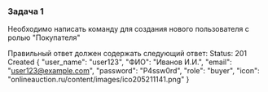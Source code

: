 ### Задача 1
Необходимо написать команду для создания нового пользователя с ролью "Покупателя"  

Правильный ответ должен содержать следующий ответ:
Status: 201 Created
{
    "user_name": "user123", 
    "ФИО": "Иванов И.И.", 
    "email": "user123@example.com",
    "password": "P4ssw0rd", 
    "role": "buyer",
    "icon": "onlineauction.ru/content/images/ico205211141.png"
}